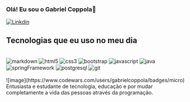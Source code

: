 ### Olá! Eu sou o Gabriel Coppola👋

[![Linkdin](https://img.shields.io/badge/LinkedIn-0077B5?style=for-the-badge&logo=linkedin&logoColor=white)](https://www.linkedin.com/in/gabriel-coppola-043480173/)

## Tecnologias que eu uso no meu dia
<div style="display: inline_block"></br>
    <img align="center" src="https://img.shields.io/badge/Markdown-000000?style=for-the-badge&logo=markdown&logoColor=white" alt="markdown"/>
    <img align="center" src="https://img.shields.io/badge/HTML5-E34F26?style=for-the-badge&logo=html5&logoColor=white" alt="html5"/>
    <img align="center" src="https://img.shields.io/badge/CSS3-1572B6?style=for-the-badge&logo=css3&logoColor=white" alt="css3"/>
    <img align="center" src="https://img.shields.io/badge/Bootstrap-563D7C?style=for-the-badge&logo=bootstrap&logoColor=white" alt="bootstrap"/>
    <img align="center" src="https://img.shields.io/badge/JavaScript-323330?style=for-the-badge&logo=javascript&logoColor=F7DF1E" alt="javascript"/>
    <img align="center" src="https://img.shields.io/badge/Java-ED8B00?style=for-the-badge&logo=java&logoColor=white" alt="java"/>
    <img align="center" src="https://img.shields.io/badge/Spring-6DB33F?style=for-the-badge&logo=spring&logoColor=white" alt="springFramework"/>
    <img align="center" src="https://img.shields.io/badge/PostgreSQL-316192?style=for-the-badge&logo=postgresql&logoColor=white" alt="postgresql"/>
    <img align="center" src="https://img.shields.io/badge/GIT-E44C30?style=for-the-badge&logo=git&logoColor=white" alt="git"/>
</div>
</br>
![image](https://www.codewars.com/users/gabrielcoppola/badges/micro)
Entusiasta e estudante de tecnologia, educação e por mudar completamente a vida das pessoas através da programação.

